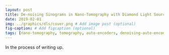 ```yaml
---
layout: post
title: De-noising Sinograms in Nano-Tomography with Diamond Light Source
date: 2019-02-01
img: ../graphics/dls/cover.png # Add image post (optional)
fig-caption: # Add figcaption (optional)
tags: [nano-tomography, tomography, auto-encoders, denoising-auto-encoders, variational auto-encoders]
---
```


In the process of writing up.

[//]: # (Diamond Light Source presented an interesting problem where by the data they collect suffer from vertical shifts resulting in misaligned imaging. The vertical shifts are introduced naturally in the area of nano-tomography where the slightest movement matters.)

[//]: # (<img src="../assets/graphics/dls/problem.gif">)
